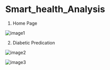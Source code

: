 # Smart_health_Analysis

1. Home Page

![image1](https://user-images.githubusercontent.com/64145252/113514982-bb225600-953f-11eb-8543-6d983813705e.PNG)

2. Diabetic Predication

![image2](https://user-images.githubusercontent.com/64145252/113515023-f58bf300-953f-11eb-9017-3e01b79b43a4.PNG)

![image3](https://user-images.githubusercontent.com/64145252/113515068-3ab02500-9540-11eb-8ba1-862ff52a482e.PNG)



